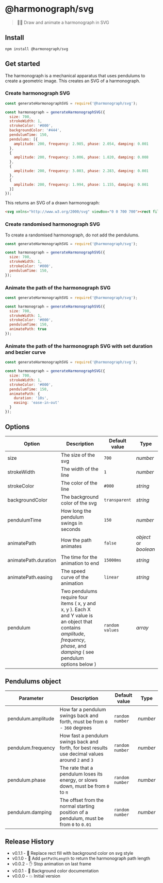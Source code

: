 # @harmonograph/svg

> 👩‍🎨 Draw and animate a harmonograph in SVG


## Install

```shell
npm install @harmonograph/svg
```


## Get started

The harmonograph is a mechanical apparatus that uses pendulums to create a geometric image. This creates an SVG of a harmonograph.


### Create harmonograph SVG

```js
const generateHarmonographSVG = require('@harmonograph/svg');

const harmonograph = generateHarmonographSVG({
  size: 700,
  strokeWidth: 1,
  strokeColor: '#000',
  backgroundColor: '#444',
  pendulumTime: 150,
  pendulums: [{
    amplitude: 200, frequency: 2.985, phase: 2.054, damping: 0.001
  },
  {
    amplitude: 200, frequency: 3.006, phase: 1.820, damping: 0.008
  },
  {
    amplitude: 200, frequency: 3.003, phase: 2.283, damping: 0.001
  },
  {
    amplitude: 200, frequency: 1.994, phase: 1.155, damping: 0.001
  }]
});
```

This returns an SVG of a drawn harmonograph:

```html
<svg xmlns="http://www.w3.org/2000/svg" viewBox="0 0 700 700"><rect fill="#444" width="100%" height="100%"></rect><path stroke="#000" stroke-width="1" fill="none" d="M 679.068 646.723 C 646.36 628.881, 417.218 495.899, 249.676 392.849 S -28.969 212.083, 9.448 201.383 229.928 241.52, 402.486 287.403 712.231 363.501, 699.031 350.759 524.344 287.226, 350.469 262.826 16.412 251.089, 4.27 315.364 129.74 490.425, 301.232 560.133 652.343 645.958, 689.393 576.041 615.481 354.027, 450.006 221.669 89.434 -8.64, 28.434 0.66 49.576 125.994, 205.543 266.677 567.831 557.749, 651.306 617.899 683.011 644.863, 539.811 559.696 183.558 350.442, 79.541 279.709 -3.948 196.458, 123.519 225.983 466.178 316.111, 588.361 340.053 721.459 346.467, 612.334 310.892 290.483 232.23, 152.891 243.93 -26.608 327.129, 62 417.687 356.315 606.371, 506.257 624.646 727.936 574.222, 661.594 451.855 400.89 165.032, 241.915 75.065 -16.861 -19.959, 25.981 64.799 247.753 314.759, 412.286 443.909 702.305 653.591, 683.688 641.708 505.273 531.422, 338.765 432.805 23.99 247.771, 18.19 225.929 149.785 243.301"></path></svg>
```


### Create randomised harmonograph SVG

To create a randomised harmonograph, do not add the pendulums.

```js
const generateHarmonographSVG = require('@harmonograph/svg');

const harmonograph = generateHarmonographSVG({
  size: 700,
  strokeWidth: 1,
  strokeColor: '#000',
  pendulumTime: 150,
});
```

### Animate the path of the harmonograph SVG

```js
const generateHarmonographSVG = require('@harmonograph/svg');

const harmonograph = generateHarmonographSVG({
  size: 700,
  strokeWidth: 1,
  strokeColor: '#000',
  pendulumTime: 150,
  animatePath: true
});
```

### Animate the path of the harmonograph SVG with set duration and bezier curve

```js
const generateHarmonographSVG = require('@harmonograph/svg');

const harmonograph = generateHarmonographSVG({
  size: 700,
  strokeWidth: 1,
  strokeColor: '#000',
  pendulumTime: 150,
  animatePath: {
    duration: '10s',
    easing: 'ease-in-out'
  }
});
```


## Options

| Option | Description | Default value | Type |
| --- | --- | --- | --- |
| size | The size of the svg | `700` | _number_ |
| strokeWidth | The width of the line | `1` | _number_ |
| strokeColor | The color of the line | `#000` | _string_ |
| backgroundColor | The background color of the svg | `transparent` | _string_ |
| pendulumTime | How long the pendulum swings in seconds | `150` | _number_ |
| animatePath | How the path animates | `false` | _object_ or _boolean_ |
| animatePath.duration | The time for the animation to end | `15000ms` | _string_ |
| animatePath.easing | The speed curve of the animation | `linear` | _string_ |
| pendulum | Two pendulums require four items ( x, y and x, y ). Each X and Y value is an object that contains _amplitude_, _frequency_, _phase_, and _damping_ ( see pendulum options below ) | `random values` | _array_ |


## Pendulums object

| Parameter | Description | Default value | Type |
| --- | --- | --- | --- |
| pendulum.amplitude | How far a pendulum swings back and forth, must be from `0` - `360` degrees | `random number` | _number_ |
| pendulum.frequency | How fast a pendulum swings back and forth, for best results use decimal values around `2` and `3` | `random number` | _number_ |
| pendulum.phase | The rate that a pendulum loses its energy, or slows down, must be from `0` to `π` | `random number` | _number_ |
| pendulum.damping | The offset from the normal starting position of a pendulum, must be from `0` to `0.01` | `random number` | _number_ |


## Release History

* v0.1.1  - 🎨 Replace rect fill with background color on svg style
* v0.1.0  - 📏 Add `getPathLength` to return the harmonograph path length
* v0.0.2  - ✋ Stop animation on last frame
* v0.0.1  - 🎨 Background color documentation
* v0.0.0  - 💥 Initial version

